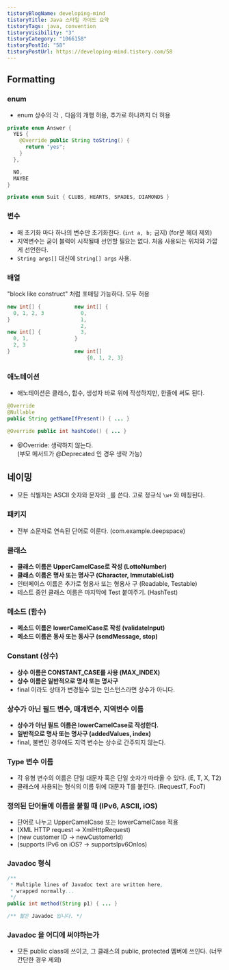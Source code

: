 ```yaml
---
tistoryBlogName: developing-mind
tistoryTitle: Java 스타일 가이드 요약
tistoryTags: java, convention
tistoryVisibility: "3"
tistoryCategory: "1066158"
tistoryPostId: "58"
tistoryPostUrl: https://developing-mind.tistory.com/58
---
```

## Formatting

### enum

- enum 상수의 각 `,` 다음의 개행 허용, 추가로 하나까지 더 허용

```java
private enum Answer {
  YES {
    @Override public String toString() {
      return "yes";
    }
  },

  NO,
  MAYBE
}
```

```java
private enum Suit { CLUBS, HEARTS, SPADES, DIAMONDS }
```

### 변수

- 매 초기화 마다 하나의 변수만 초기화한다. (`int a, b;` 금지) (for문 헤더 제외)
- 지역변수는 굳이 블럭이 시작될때 선언할 필요는 없다. 처음 사용되는 위치와 가깝게 선언한다.
- `String args[]` 대신에 `String[] args` 사용.

### 배열

"block like construct" 처럼 포매팅 가능하다. 모두 허용

```java
new int[] {           new int[] {
  0, 1, 2, 3            0,
}                       1,
                        2,
new int[] {             3,
  0, 1,               }
  2, 3
}                     new int[]
                          {0, 1, 2, 3}
```

### 애노테이션

- 애노테이션은 클래스, 함수, 생성자 바로 위에 작성하지만, 한줄에 써도 된다.

```java
@Override
@Nullable
public String getNameIfPresent() { ... }

@Override public int hashCode() { ... }
```

- @Override: 생략하지 않는다.  
    (부모 메서드가 @Deprecated 인 경우 생략 가능)  
      
      
      
    

## 네이밍

- 모든 식별자는 ASCII 숫자와 문자와 `_`를 쓴다. 고로 정규식 `\w+` 와 매칭된다.

### 패키지

- 전부 소문자로 연속된 단어로 이룬다. (com.example.deepspace)

### 클래스

- **클래스 이름은 UpperCamelCase로 작성 (LottoNumber)**
- **클래스 이름은 명사 또는 명사구 (Character, ImmutableList)**
- 인터페이스 이름은 추가로 형용사 또는 형용사 구 (Readable, Testable)
- 테스트 중인 클래스 이름은 마지막에 Test 붙여주기. (HashTest)

### 메소드 (함수)

- **메소드 이름은 lowerCamelCase로 작성 (validateInput)**
- **메소드 이름은 동사 또는 동사구 (sendMessage, stop)**

### Constant (상수)

- **상수 이름은 CONSTANT_CASE를 사용 (MAX_INDEX)**
- **상수 이름은 일반적으로 명사 또는 명사구**
- final 이라도 상태가 변경될수 있는 인스턴스라면 상수가 아니다.

### 상수가 아닌 필드 변수, 매개변수, 지역변수 이름

- **상수가 아닌 필드 이름은 lowerCamelCase로 작성한다.**
- **일반적으로 명사 또는 명사구 (addedValues, index)**
- final, 불변인 경우에도 지역 변수는 상수로 간주되지 않는다.

### Type 변수 이름

- 각 유형 변수의 이름은 단일 대문자 혹은 단일 숫자가 따라올 수 있다. (E, T, X, T2)
- 클래스에 사용되는 형식의 이름 뒤에 대문자 T를 붙힌다. (RequestT, FooT)

### 정의된 단어들에 이름을 붙힐 때 (IPv6, ASCII, iOS)

- 단어로 나누고 UpperCamelCase 또는 lowerCamelCase 적용
- (XML HTTP request -> XmlHttpRequest)
- (new customer ID -> newCustomerId)
- (supports IPv6 on iOS? -> supportsIpv6OnIos)

### Javadoc 형식

```java
/**
 * Multiple lines of Javadoc text are written here,
 * wrapped normally...
 */
public int method(String p1) { ... }
```

```java
/** 짧은 Javadoc 입니다. */
```

### Javadoc 을 어디에 써야하는가
- 모든 public class에 쓰이고, 그 클래스의 public, protected 멤버에 쓰인다. (너무 간단한 경우 제외)
